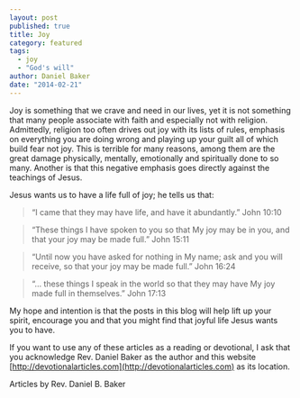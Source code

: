 ```yaml
---
layout: post
published: true
title: Joy
category: featured
tags: 
  - joy
  - "God's will"
author: Daniel Baker
date: "2014-02-21"
---
```


Joy is something that we crave and need in our lives, yet it is not something that many people associate with faith and especially not with religion. Admittedly, religion too often drives out joy with its lists of rules, emphasis on everything you are doing wrong and playing up your guilt all of which build fear not joy. This is terrible for many reasons, among them are the great damage physically, mentally, emotionally and spiritually done to so many. Another is that this negative emphasis goes directly against the teachings of Jesus.

Jesus wants us to have a life full of joy; he tells us that:

> “I came that they may have life, and have it abundantly.” John 10:10  

> “These things I have spoken to you so that My joy may be in you, and that your joy may be made full.” John 15:11

 > “Until now you have asked for nothing in My name; ask and you will receive, so that your joy may be made full.” John 16:24

 > “… these things I speak in the world so that they may have My joy made full in themselves.” John 17:13

My hope and intention is that the posts in this blog will help lift up your spirit, encourage you and that you might find that joyful life Jesus wants you to have.

If you want to use any of these articles as a reading or devotional, I ask that you acknowledge Rev. Daniel Baker as the author and this website [http://devotionalarticles.com](http://devotionalarticles.com) as its location. 

Articles by Rev. Daniel B. Baker
